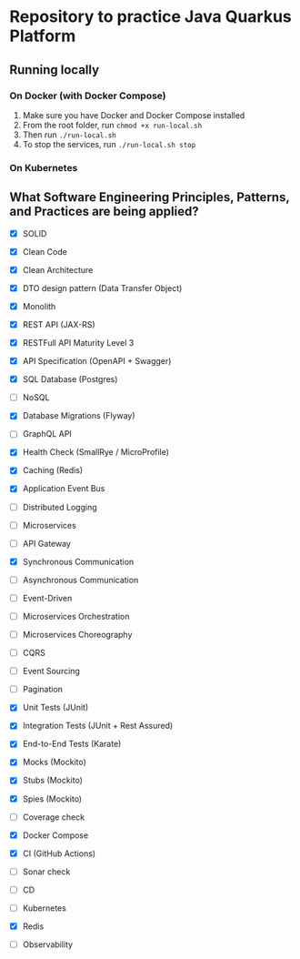 # Repository to practice Java Quarkus Platform
## Running locally
### On Docker (with Docker Compose)
1. Make sure you have Docker and Docker Compose installed
2. From the root folder, run `chmod +x run-local.sh`
3. Then run `./run-local.sh`
4. To stop the services, run `./run-local.sh stop`

### On Kubernetes

## What Software Engineering Principles, Patterns, and Practices are being applied?
- [x] SOLID
- [x] Clean Code
- [x] Clean Architecture
- [x] DTO design pattern (Data Transfer Object)

- [x] Monolith
- [x] REST API (JAX-RS)
- [x] RESTFull API Maturity Level 3
- [x] API Specification (OpenAPI + Swagger)
- [x] SQL Database (Postgres)
- [ ] NoSQL
- [x] Database Migrations (Flyway)
- [ ] GraphQL API
- [x] Health Check (SmallRye / MicroProfile)
- [x] Caching (Redis)
- [x] Application Event Bus
- [ ] Distributed Logging
- [ ] Microservices
- [ ] API Gateway
- [x] Synchronous Communication
- [ ] Asynchronous Communication
- [ ] Event-Driven
- [ ] Microservices Orchestration
- [ ] Microservices Choreography
- [ ] CQRS
- [ ] Event Sourcing
- [ ] Pagination

- [x] Unit Tests (JUnit)
- [x] Integration Tests (JUnit + Rest Assured)
- [x] End-to-End Tests (Karate)
- [x] Mocks (Mockito)
- [x] Stubs (Mockito)
- [x] Spies (Mockito)
- [ ] Coverage check

- [x] Docker Compose
- [x] CI (GitHub Actions)
- [ ] Sonar check
- [ ] CD
- [ ] Kubernetes
- [x] Redis
- [ ] Observability